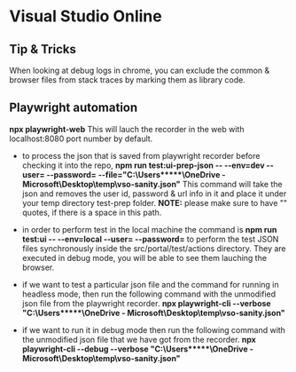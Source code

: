 # Visual Studio Online

## Tip & Tricks

When looking at debug logs in chrome, you can exclude the common & browser files from stack traces by marking them as library code.

## Playwright automation

**npx playwright-web**
This will lauch the recorder in the web with localhost:8080 port number by default.

- to process the json that is saved from playwright recorder before checking it into the repo, 
**npm run test:ui-prep-json -- --env=dev --user=<emailaddress> --password=<value> --file="C:\Users\*****\OneDrive - Microsoft\Desktop\temp\vso-sanity.json"** 
 This command will take the json and removes the user id, password & url info in it and place it under your temp directory test-prep folder.
**NOTE:** please make sure to have "" quotes, if there is a space in this path. 

- in order to perform test in the local machine the command is
   **npm run test:ui -- --env=local --user=<emailaddress> --password=<value>** to perform the test JSON files synchronously inside the src/portal/test/actions directory.
   They are executed in debug mode, you will be able to see them lauching the browser.

- if we want to test a particular json file and the command for running in headless mode, then run the following command with the unmodified json file from the playwright recorder.
  **npx playwright-cli --verbose "C:\Users\*****\OneDrive - Microsoft\Desktop\temp\vso-sanity.json"**

- if we want to run it in debug mode then run the following command with the unmodified json file that we have got from the recorder.
 **npx playwright-cli --debug --verbose "C:\Users\*****\OneDrive - Microsoft\Desktop\temp\vso-sanity.json"**

